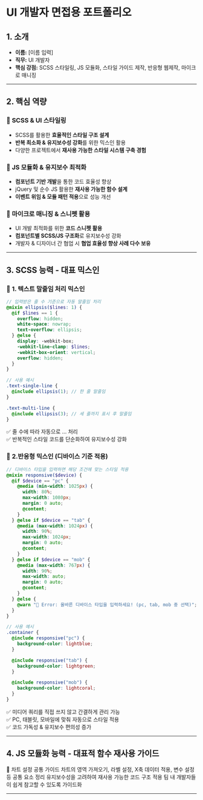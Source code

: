 # UI 개발자 면접용 포트폴리오

## **1. 소개**
- **이름:** [이름 입력]
- **직무:** UI 개발자
- **핵심 강점:** SCSS 스타일링, JS 모듈화, 스타일 가이드 제작, 반응형 웹제작, 마이크로 매니징

---

## **2. 핵심 역량**

### 🎯 **SCSS & UI 스타일링**
- SCSS를 활용한 **효율적인 스타일 구조 설계**
- **반복 최소화 & 유지보수성 강화**를 위한 믹스인 활용
- 다양한 프로젝트에서 **재사용 가능한 스타일 시스템 구축 경험**

### 🎯 **JS 모듈화 & 유지보수 최적화**
- **컴포넌트 기반 개발**을 통한 코드 효율성 향상
- jQuery 및 순수 JS 활용한 **재사용 가능한 함수 설계**
- **이벤트 위임 & 모듈 패턴 적용**으로 성능 개선

### 🎯 **마이크로 매니징 & 스니펫 활용**
- UI 개발 최적화를 위한 **코드 스니펫 활용**
- **컴포넌트별 SCSS/JS 구조화**로 유지보수성 강화
- 개발자 & 디자이너 간 협업 시 **협업 효율성 향상 사례 다수 보유**

---

## **3. SCSS 능력 - 대표 믹스인**

### 🔹 **1. 텍스트 말줄임 처리 믹스인**

```scss
// 입력받은 줄 수 기준으로 자동 말줄임 처리
@mixin ellipsis($lines: 1) {
  @if $lines == 1 {
    overflow: hidden;
    white-space: nowrap;
    text-overflow: ellipsis;
  } @else {
    display: -webkit-box;
    -webkit-line-clamp: $lines;
    -webkit-box-orient: vertical;
    overflow: hidden;
  }
}

// 사용 예시
.text-single-line {
  @include ellipsis(1); // 한 줄 말줄임
}

.text-multi-line {
  @include ellipsis(3); // 세 줄까지 표시 후 말줄임
}
```

✅ 줄 수에 따라 자동으로 ... 처리<br>
✅ 반복적인 스타일 코드를 단순화하여 유지보수성 강화


### 🔹 **2.반응형 믹스인 (디바이스 기준 적용)**
```scss
// 디바이스 타입을 입력하면 해당 조건에 맞는 스타일 적용
@mixin responsive($device) {
  @if $device == "pc" {
    @media (min-width: 1025px) {
      width: 80%;
      max-width: 1080px;
      margin: 0 auto;
      @content;
    }
  } @else if $device == "tab" {
    @media (max-width: 1024px) {
      width: 90%;
      max-width: 1024px;
      margin: 0 auto;
      @content;
    }
  } @else if $device == "mob" {
    @media (max-width: 767px) {
      width: 90%;
      max-width: auto;
      margin: 0 auto;
      @content;
    }
  } @else {
    @warn "🚨 Error: 올바른 디바이스 타입을 입력하세요! (pc, tab, mob 중 선택)";
  }
}

// 사용 예시
.container {
  @include responsive("pc") {
    background-color: lightblue;
  }

  @include responsive("tab") {
    background-color: lightgreen;
  }

  @include responsive("mob") {
    background-color: lightcoral;
  }
}
```
✅ 미디어 쿼리를 직접 쓰지 않고 간결하게 관리 가능<br>
✅ PC, 태블릿, 모바일에 맞춰 자동으로 스타일 적용<br>
✅ 코드 가독성 & 유지보수 편의성 증가<br>

---

## 4. JS 모듈화 능력 - 대표적 함수 재사용 가이드

📌 차트 설정 공통 가이드
차트의 영역 가져오기, 라벨 설정, X축 데이터 적용, 변수 설정 등 공통 요소 정리
유지보수성을 고려하여 재사용 가능한 코드 구조 적용
팀 내 개발자들이 쉽게 참고할 수 있도록 가이드화



___


